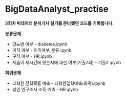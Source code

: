 # BigDataAnalyst_practise

**3회차 빅데이터 분석기사 실기를 준비했던 코드를 기록합니다.**

**분류문제**

* 당뇨병 여부 - diabetes.ipynb
* 이직 여부 - 이직여부_분류.ipynb
* 구직 여부 - HR.ipynb
* 제품이 제시간에 왔는지에 대한 여부(기출2회) - 기출2.ipynb

**회귀문제**

* 대학원 진학확률 예측 - 대학원입학예측(회귀).ipynb
* 성인 인구조사 소득 예측 - HR.ipynb

